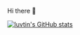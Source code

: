 Hi there 👋  
  
[![luvtin's GitHub stats](https://github-readme-stats.vercel.app/api?username=luvtin&count_private=true&show_icons=true&theme=radical)](https://github.com/anuraghazra/github-readme-stats)
